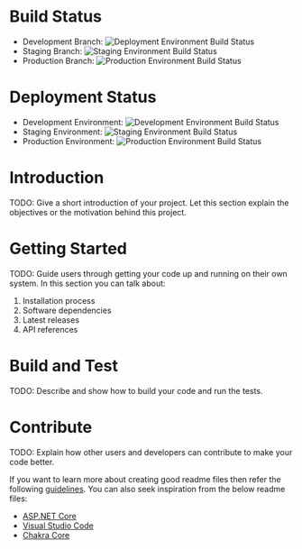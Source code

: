 # Build Status
- Development Branch: ![Deployment Environment Build Status](
https://dev.azure.com/juguerra/LifeCycleProjectJP/_apis/build/status/LifeCycleProjectBuild?branchName=main "Deployment Environment")
- Staging Branch: ![Staging Environment Build Status](
https://dev.azure.com/juguerra/LifeCycleProjectJP/_apis/build/status/LifeCycleProjectBuild?branchName=staging "Staging Environment")
- Production Branch: ![Production Environment Build Status](
https://dev.azure.com/juguerra/LifeCycleProjectJP/_apis/build/status/LifeCycleProjectBuild?branchName=staging "Production Environment")

# Deployment Status
- Development Environment: ![Development Environment Build Status](
https://vsrm.dev.azure.com/juguerra/_apis/public/Release/badge/4d045c1a-7537-44c8-833e-5bfc7b6949ab/1/1 "Deployment Environment")
- Staging Environment: ![Staging Environment Build Status](
https://vsrm.dev.azure.com/juguerra/_apis/public/Release/badge/4d045c1a-7537-44c8-833e-5bfc7b6949ab/2/2 "Staging Environment")
- Production Environment: ![Production Environment Build Status](
https://vsrm.dev.azure.com/juguerra/_apis/public/Release/badge/4d045c1a-7537-44c8-833e-5bfc7b6949ab/3/3 "Production Environment")
# Introduction 
TODO: Give a short introduction of your project. Let this section explain the objectives or the motivation behind this project. 

# Getting Started
TODO: Guide users through getting your code up and running on their own system. In this section you can talk about:
1.	Installation process
2.	Software dependencies
3.	Latest releases
4.	API references

# Build and Test
TODO: Describe and show how to build your code and run the tests. 

# Contribute
TODO: Explain how other users and developers can contribute to make your code better. 

If you want to learn more about creating good readme files then refer the following [guidelines](https://docs.microsoft.com/en-us/azure/devops/repos/git/create-a-readme?view=azure-devops). You can also seek inspiration from the below readme files:
- [ASP.NET Core](https://github.com/aspnet/Home)
- [Visual Studio Code](https://github.com/Microsoft/vscode)
- [Chakra Core](https://github.com/Microsoft/ChakraCore)
